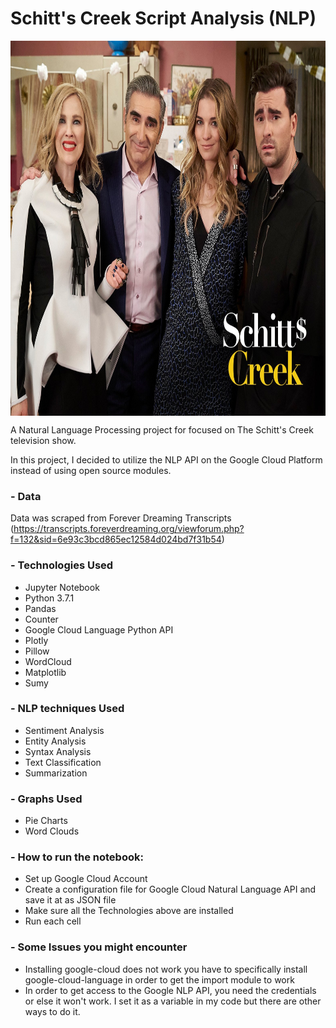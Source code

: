 # Schitt's Creek Script Analysis (NLP)
<img src="https://github.com/acheamponge/Schitts_Creek/blob/master/Images/7.jpg" align="middle" height="600" width="600">


A Natural Language Processing project for focused on The Schitt's Creek television show.

In this project, I decided to utilize the NLP API on the Google Cloud Platform instead of using open source modules.


### - Data
Data was scraped from Forever Dreaming Transcripts (https://transcripts.foreverdreaming.org/viewforum.php?f=132&sid=6e93c3bcd865ec12584d024bd7f31b54)


### - Technologies Used
- Jupyter Notebook
- Python 3.7.1
- Pandas
- Counter 
- Google Cloud Language Python API
- Plotly
- Pillow
- WordCloud
- Matplotlib 
- Sumy


### - NLP techniques Used
- Sentiment Analysis
- Entity Analysis
- Syntax Analysis
- Text Classification
- Summarization


### - Graphs Used
- Pie Charts
- Word Clouds

### - How to run the notebook:
- Set up Google Cloud Account
- Create a configuration file for Google Cloud Natural Language API and save it at as JSON file
- Make sure all the Technologies above are installed
- Run each cell

### - Some Issues you might encounter
- Installing google-cloud does not work you have to specifically install google-cloud-language in order to get the import module to work
- In order to get access to the Google NLP API, you need the credentials or else it won't work. I set it as a variable in my code but there are other ways to do it.


